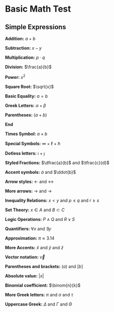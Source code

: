 # Basic Math Test

## Simple Expressions
**Addition:** $a + b$

**Subtraction:** $x - y$

**Multiplication:** $p \cdot q$

**Division:** $\frac{a}{b}$

**Power:** $x^2$

**Square Root:** $\sqrt{x}$

**Basic Equality:** $a = b$

**Greek Letters:** $\alpha + \beta$

**Parentheses:** $(a + b)$

**End**

**Times Symbol:** $a \times b$

**Special Symbols:** $\infty + \ell + \hbar$

**Dotless letters:** $\imath + \jmath$

**Styled Fractions:** $\dfrac{a}{b}$ and $\tfrac{c}{d}$

**Accent symbols:** $\dot{a}$ and $\ddot{b}$

**Arrow styles:** $\leftarrow$ and $\leftrightarrow$

**More arrows:** $\to$ and $\rightarrow$

**Inequality Relations:** $x < y$ and $p \leq q$ and $r \geq s$

**Set Theory:** $x \in A$ and $B \subset C$

**Logic Operations:** $P \land Q$ and $R \lor S$

**Quantifiers:** $\forall x$ and $\exists y$

**Approximation:** $\pi \approx 3.14$

**More Accents:** $\hat{x}$ and $\tilde{y}$ and $\bar{z}$

**Vector notation:** $\vec{v}$

**Parentheses and brackets:** $(a)$ and $[b]$ 

**Absolute value:** $|x|$

**Binomial coefficient:** $\binom{n}{k}$

**More Greek letters:** $\pi$ and $\sigma$ and $\tau$

**Uppercase Greek:** $\Delta$ and $\Gamma$ and $\Theta$

